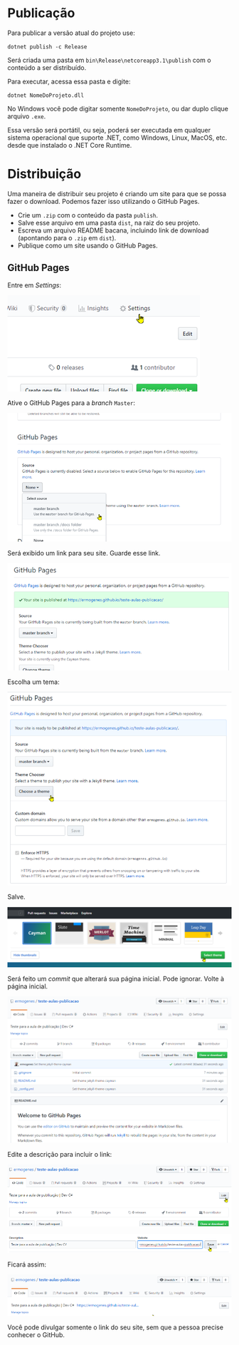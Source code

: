 # Publicação

Para publicar a versão atual do projeto use:

```
dotnet publish -c Release
```

Será criada uma pasta em `bin\Release\netcoreapp3.1\publish` com o conteúdo a ser distribuído.

Para executar, acessa essa pasta e digite:

```
dotnet NomeDoProjeto.dll
```

No Windows você pode digitar somente `NomeDoProjeto`, ou dar duplo clique arquivo `.exe`.

Essa versão será portátil, ou seja, poderá ser executada em qualquer sistema operacional que suporte .NET, como Windows, Linux, MacOS, etc. desde que instalado o .NET Core Runtime.

# Distribuição

Uma maneira de distribuir seu projeto é criando um site para que se possa fazer o download. Podemos fazer isso utilizando o GitHub Pages.

* Crie um `.zip` com o conteúdo da pasta `publish`.
* Salve esse arquivo em uma pasta `dist`, na raiz do seu projeto.
* Escreva um arquivo README bacana, incluindo link de download (apontando para o `.zip` em `dist`).
* Publique como um site usando o GitHub Pages.

## GitHub Pages

Entre em _Settings_:

![](publish000066.png)

Ative o GitHub Pages para a _branch_ `Master`:

![](publish000067.png)

Será exibido um link para seu site. Guarde esse link.

![](publish000077.png)

Escolha um tema:

![](publish000068.png)

Salve.

![](publish000069.png)

Será feito um _commit_ que alterará sua página inicial. Pode ignorar. Volte à página inicial.

![](publish000070.png)

Edite a descrição para incluir o link:

![](publish000071.png)

![](publish000072.png)

Ficará assim:

![](publish000073.png)

Você pode divulgar somente o link do seu site, sem que a pessoa precise conhecer o GitHub.